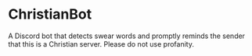 # ChristianBot
A Discord bot that detects swear words and promptly reminds the sender that this is a Christian server. Please do not use profanity.
